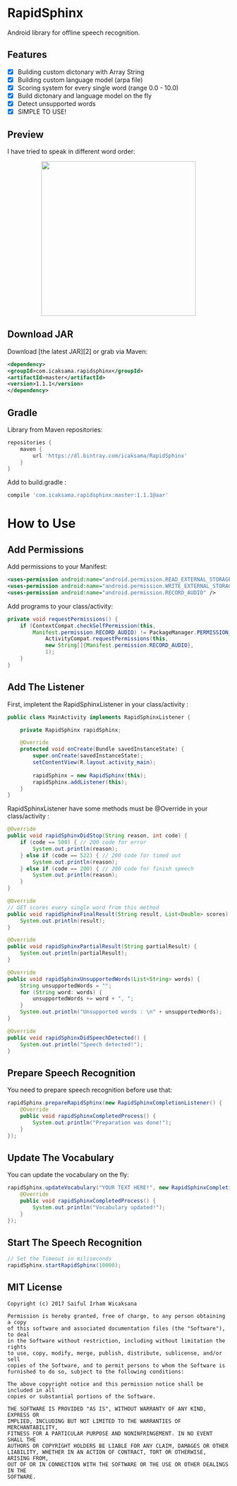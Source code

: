 # RapidSphinx
Android library for offline speech recognition.

## Features
- [x] Building custom dictonary with Array String
- [x] Building custom language model (arpa file)
- [x] Scoring system for every single word (range 0.0 - 10.0)
- [x] Build dictonary and language model on the fly
- [x] Detect unsupported words
- [x] SIMPLE TO USE!

## Preview
I have tried to speak in different word order:
<p align="center">
    <img width="350" src="https://github.com/icaksama/RapidSphinx/blob/master/RapidSphinxAppPreview.gif?raw=true">
</p>

## Download JAR
Download [the latest JAR][2] or grab via Maven:
```xml
<dependency>
<groupId>com.icaksama.rapidsphinx</groupId>
<artifactId>master</artifactId>
<version>1.1.1</version>
</dependency>
```

## Gradle
Library from Maven repositories:
```groovy
repositories {
    maven {
        url 'https://dl.bintray.com/icaksama/RapidSphinx'
    }
}
```
Add to build.gradle :
```groovy
compile 'com.icaksama.rapidsphinx:master:1.1.1@aar'
```

# How to Use

## Add Permissions
Add permissions to your Manifest:
```xml
<uses-permission android:name="android.permission.READ_EXTERNAL_STORAGE" />
<uses-permission android:name="android.permission.WRITE_EXTERNAL_STORAGE" />
<uses-permission android:name="android.permission.RECORD_AUDIO" />
```
Add programs to your class/activity:
```java
private void requestPermissions() {
    if (ContextCompat.checkSelfPermission(this,
        Manifest.permission.RECORD_AUDIO) != PackageManager.PERMISSION_GRANTED) {
            ActivityCompat.requestPermissions(this,
            new String[]{Manifest.permission.RECORD_AUDIO},
            1);
    }
}
```

## Add The Listener
First, impletent the RapidSphinxListener in your class/activity :
```java
public class MainActivity implements RapidSphinxListener {

    private RapidSphinx rapidSphinx;

    @Override
    protected void onCreate(Bundle savedInstanceState) {
        super.onCreate(savedInstanceState);
        setContentView(R.layout.activity_main);
        
        rapidSphinx = new RapidSphinx(this);
        rapidSphinx.addListener(this);
    }
}
```
RapidSphinxListener have some methods must be @Override in your class/activity :
```java
@Override
public void rapidSphinxDidStop(String reason, int code) {
    if (code == 500) { // 200 code for error
        System.out.println(reason);
    } else if (code == 522) { // 200 code for timed out
        System.out.println(reason);
    } else if (code == 200) { // 200 code for finish speech
        System.out.println(reason);
    }
}

@Override
// GET scores every single word from this method
public void rapidSphinxFinalResult(String result, List<Double> scores) {
    System.out.println(result);
}

@Override
public void rapidSphinxPartialResult(String partialResult) {
    System.out.println(partialResult);
}

@Override
public void rapidSphinxUnsupportedWords(List<String> words) {
    String unsupportedWords = "";
    for (String word: words) {
        unsupportedWords += word + ", ";
    }
    System.out.println("Unsupported words : \n" + unsupportedWords);
}

@Override
public void rapidSphinxDidSpeechDetected() {
    System.out.println("Speech detected!");
}
```

## Prepare Speech Recognition
You need to prepare speech recognition before use that:
```java
rapidSphinx.prepareRapidSphinx(new RapidSphinxCompletionListener() {
    @Override
    public void rapidSphinxCompletedProcess() {
        System.out.println("Preparation was done!");
    }
});
```

## Update The Vocabulary
You can update the vocabulary on the fly:
```java
rapidSphinx.updateVocabulary("YOUR TEXT HERE!", new RapidSphinxCompletionListener() {
    @Override
    public void rapidSphinxCompletedProcess() {
        System.out.println("Vocabulary updated!");
    }
});
```

## Start The Speech Recognition
```java
// Set the Timeout in miliseconds
rapidSphinx.startRapidSphinx(10000);
```

## MIT License
```
Copyright (c) 2017 Saiful Irham Wicaksana

Permission is hereby granted, free of charge, to any person obtaining a copy
of this software and associated documentation files (the "Software"), to deal
in the Software without restriction, including without limitation the rights
to use, copy, modify, merge, publish, distribute, sublicense, and/or sell
copies of the Software, and to permit persons to whom the Software is
furnished to do so, subject to the following conditions:

The above copyright notice and this permission notice shall be included in all
copies or substantial portions of the Software.

THE SOFTWARE IS PROVIDED "AS IS", WITHOUT WARRANTY OF ANY KIND, EXPRESS OR
IMPLIED, INCLUDING BUT NOT LIMITED TO THE WARRANTIES OF MERCHANTABILITY,
FITNESS FOR A PARTICULAR PURPOSE AND NONINFRINGEMENT. IN NO EVENT SHALL THE
AUTHORS OR COPYRIGHT HOLDERS BE LIABLE FOR ANY CLAIM, DAMAGES OR OTHER
LIABILITY, WHETHER IN AN ACTION OF CONTRACT, TORT OR OTHERWISE, ARISING FROM,
OUT OF OR IN CONNECTION WITH THE SOFTWARE OR THE USE OR OTHER DEALINGS IN THE
SOFTWARE.
```
